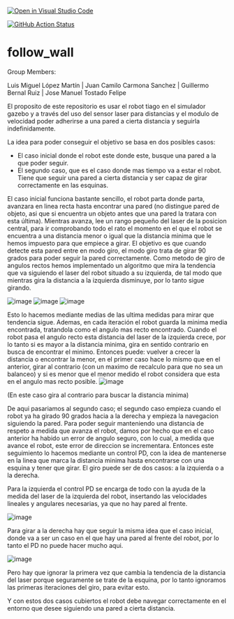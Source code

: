 [![Open in Visual Studio Code](https://classroom.github.com/assets/open-in-vscode-f059dc9a6f8d3a56e377f745f24479a46679e63a5d9fe6f495e02850cd0d8118.svg)](https://classroom.github.com/online_ide?assignment_repo_id=6883153&assignment_repo_type=AssignmentRepo)

[![GitHub Action
Status](https://github.com/Docencia-fmrico/follow-wall-grupo-dia-libre/workflows/main/badge.svg)](https://github.com/Docencia-fmrico/follow-wall-grupo-dia-libre)


# follow_wall

Group Members:

Luis Miguel López Martín |
Juan Camilo Carmona Sanchez |
Guillermo Bernal Ruiz |
Jose Manuel Tostado Felipe


El proposito de este repositorio es usar el robot tiago en el simulador gazebo y a través del uso del sensor laser para distancias y el modulo de velocidad poder adherirse a una pared a cierta distancia y seguirla indefinidamente.

La idea para poder conseguir el objetivo se basa en dos posibles casos:

- El caso inicial donde el robot este donde este, busque una pared a la que poder seguir.
- El segundo caso, que es el caso donde mas tiempo va a estar el robot. Tiene que seguir una pared a cierta distancia y ser capaz de girar correctamente en las esquinas.

El caso inicial funciona bastante sencillo, el robot parta donde parta, avanzara en linea recta hasta encontrar una pared (no distingue pared de objeto, asi que si encuentra un objeto antes que una pared la tratara con esta última). Mientras avanza, lee un rango pequeño del laser de la posicion central, para ir comprobando todo el rato el momento en el que el robot se encuentra a una distancia menor o igual que la distancia minima que le hemos impuesto para que empiece a girar.
El objetivo es que cuando detecte esta pared entre en modo giro, el modo giro trata de girar 90 grados para poder seguir la pared correctamente.
Como metodo de giro de angulos rectos hemos implementado un algoritmo que mira la tendencia que va siguiendo el laser del robot situado a su izquierda, de tal modo que mientras gira la distancia a la izquierda disminuye, por lo tanto sigue girando.


![image](https://user-images.githubusercontent.com/78974537/153905533-fa77956e-795f-4e36-857a-c5a23c536069.png)
![image](https://user-images.githubusercontent.com/78974537/153905553-399291d1-69a0-4aac-91a6-23b59a2e6119.png)
![image](https://user-images.githubusercontent.com/78974537/153905566-31e4d693-f34f-4e82-9459-9b4750143696.png)

Esto lo hacemos mediante medias de las ultima medidas para mirar que tendencia sigue. Ademas, en cada iteración el robot guarda la minima media encontrada, tratandola como el angulo mas recto encontrado.
Cuando el robot pasa el angulo recto esta distancia del laser de la izquierda crece, por lo tanto si es mayor a la distancia minima, gira en sentido contrario en busca de encontrar el minimo.
Entonces puede: vuelver a crecer la distancia o encontrar la menor, en el primer caso hace lo mismo que en el anterior, girar al contrario (con un maximo de recalculo para que no sea un balanceo) y si es menor que el menor medido el robot considera que esta en el angulo mas recto posible.
![image](https://user-images.githubusercontent.com/78974537/153905609-07a35ee2-2819-48c9-bb32-bab7430f2ba1.png)

(En este caso gira al contrario para buscar la distancia minima)

De aqui pasariamos al segundo caso; el segundo caso empieza cuando el robot ya ha girado 90 grados hacia a la derecha y empieza la navegacion siguiendo la pared.
Para poder seguir manteniendo una distancia de respeto a medida que avanza el robot, damos por hecho que en el caso anterior ha habido un error de angulo seguro, con lo cual, a medida que avance el robot, este error de direccion se incrementara.
Entonces este seguimiento lo hacemos mediante un control PD, con la idea de mantenerse en la linea que marca la distancia minima hasta encontrarse con una esquina y tener que girar.
El giro puede ser de dos casos: a la izquierda o a la derecha.

Para la izquierda el control PD se encarga de todo con la ayuda de la medida del laser de la izquierda del robot, insertando las velocidades lineales y angulares necesarias, ya que no hay pared al frente.

![image](https://user-images.githubusercontent.com/78974537/153905796-f1df55af-d8ae-405f-8da1-7ec2c11f1e63.png)

Para girar a la derecha hay que seguir la misma idea que el caso inicial, donde va a ser un caso en el que hay una pared al frente del robot, por lo tanto el PD no puede hacer mucho aqui.

![image](https://user-images.githubusercontent.com/78974537/153905817-35d763d1-2f0e-4321-bbac-a7978695d7ce.png)

Pero hay que ignorar la primera vez que cambia la tendencia de la distancia del laser porque seguramente se trate de la esquina, por lo tanto ignoramos las primeras iteraciones del giro, para evitar esto.

Y con estos dos casos cubiertos el robot debe navegar correctamente en el entorno que desee siguiendo una pared a cierta distancia.
